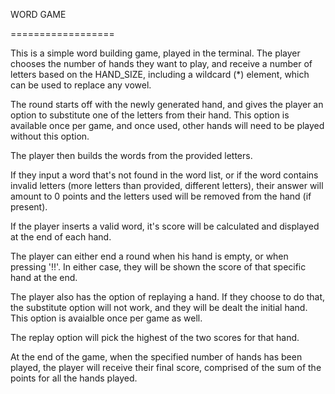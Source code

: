 WORD GAME

==================

This is a simple word building game, played in the terminal. The player chooses the number of hands they want to play, and receive a number of letters based on the HAND_SIZE, including a wildcard (*) element, which can be used to replace any vowel.

The round starts off with the newly generated hand, and gives the player an option to substitute one of the letters from their hand. This option is available once per game, and once used, other hands will need to be played without this option.

The player then builds the words from the provided letters. 

If they input a word that's not found in the word list, or if the word contains invalid letters (more letters than provided, different letters), their answer will amount to 0 points and the letters used will be removed from the hand (if present).

If the player inserts a valid word, it's score will be calculated and displayed at the end of each hand.

The player can either end a round when his hand is empty, or when pressing '!!'. In either case, they will be shown the score of that specific hand at the end.

The player also has the option of replaying a hand. If they choose to do that, the substitute option will not work, and they will be dealt the initial hand. This option is avaialble once per game as well.

The replay option will pick the highest of the two scores for that hand.

At the end of the game, when the specified number of hands has been played, the player will receive their final score, comprised of the sum of the points for all the hands played.